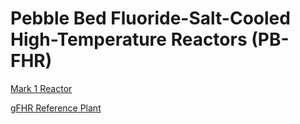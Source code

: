 # Pebble Bed Fluoride-Salt-Cooled High-Temperature Reactors (PB-FHR)

[Mark 1 Reactor](pbfhr/mark_1/index.md)

[gFHR Reference Plant](pbfhr/g_fhr/index.md)
